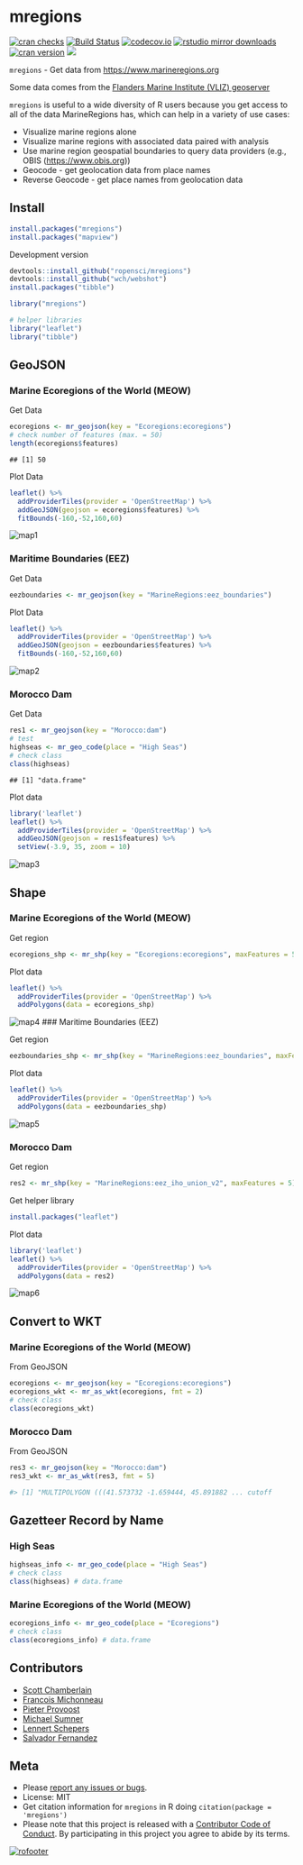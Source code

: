 
# mregions

[![cran
checks](https://cranchecks.info/badges/worst/mregions)](https://cranchecks.info/pkgs/mregions)
[![Build
Status](https://travis-ci.org/ropensci/mregions.svg)](https://travis-ci.org/ropensci/mregions)
[![codecov.io](https://codecov.io/github/ropensci/mregions/coverage.svg?branch=master)](https://codecov.io/github/ropensci/mregions?branch=master)
[![rstudio mirror
downloads](http://cranlogs.r-pkg.org/badges/mregions?color=FAB657)](https://github.com/r-hub/cranlogs.app)
[![cran
version](http://www.r-pkg.org/badges/version/mregions)](https://cran.r-project.org/package=mregions)
[![](https://badges.ropensci.org/53_status.svg)](https://github.com/ropensci/software-review/issues/53)

`mregions` - Get data from <https://www.marineregions.org>

Some data comes from the [Flanders Marine Institute (VLIZ)
geoserver](http://geo.vliz.be/geoserver/web/)

`mregions` is useful to a wide diversity of R users because you get
access to all of the data MarineRegions has, which can help in a variety
of use cases:

-   Visualize marine regions alone
-   Visualize marine regions with associated data paired with analysis
-   Use marine region geospatial boundaries to query data providers
    (e.g., OBIS (<https://www.obis.org>))
-   Geocode - get geolocation data from place names
-   Reverse Geocode - get place names from geolocation data

## Install

``` r
install.packages("mregions")
install.packages("mapview")
```

Development version

``` r
devtools::install_github("ropensci/mregions")
devtools::install_github("wch/webshot")
install.packages("tibble")
```

``` r
library("mregions")

# helper libraries
library("leaflet")
library("tibble")
```

## GeoJSON

<!-- ### Northeast Atlantic -- file too large -->
<!-- Get Data -->
<!-- ```{r} -->
<!-- ne_atlantic <- mr_geojson(key = "World:ne_atlantic") -->
<!-- ``` -->
<!-- Plot Data -->
<!-- ```{r eval=FALSE} -->
<!-- leaflet() %>% -->
<!--   addProviderTiles(provider = 'OpenStreetMap') %>% -->
<!--   addGeoJSON(geojson = ne_atlantic$features) %>% -->
<!--   fitBounds(-160,-52,160,60) -->
<!-- ``` -->

### Marine Ecoregions of the World (MEOW)

Get Data

``` r
ecoregions <- mr_geojson(key = "Ecoregions:ecoregions")
# check number of features (max. = 50)
length(ecoregions$features)
```

    ## [1] 50

Plot Data

``` r
leaflet() %>%
  addProviderTiles(provider = 'OpenStreetMap') %>%
  addGeoJSON(geojson = ecoregions$features) %>%
  fitBounds(-160,-52,160,60)
```

![map1](tools/img/leaf1_ecoregions.png)

### Maritime Boundaries (EEZ)

Get Data

``` r
eezboundaries <- mr_geojson(key = "MarineRegions:eez_boundaries")
```

Plot Data

``` r
leaflet() %>%
  addProviderTiles(provider = 'OpenStreetMap') %>%
  addGeoJSON(geojson = eezboundaries$features) %>%
  fitBounds(-160,-52,160,60)
```

![map2](tools/img/leaf1_eezboundaries.png)

### Morocco Dam

Get Data

``` r
res1 <- mr_geojson(key = "Morocco:dam")
# test
highseas <- mr_geo_code(place = "High Seas")
# check class
class(highseas)
```

    ## [1] "data.frame"

Plot data

``` r
library('leaflet')
leaflet() %>%
  addProviderTiles(provider = 'OpenStreetMap') %>%
  addGeoJSON(geojson = res1$features) %>%
  setView(-3.9, 35, zoom = 10)
```

![map3](tools/img/leaf1.png)

## Shape

### Marine Ecoregions of the World (MEOW)

Get region

``` r
ecoregions_shp <- mr_shp(key = "Ecoregions:ecoregions", maxFeatures = 50)
```

Plot data

``` r
leaflet() %>%
  addProviderTiles(provider = 'OpenStreetMap') %>%
  addPolygons(data = ecoregions_shp)
```

![map4](tools/img/leaf2_ecoregions.png) ### Maritime Boundaries (EEZ)

Get region

``` r
eezboundaries_shp <- mr_shp(key = "MarineRegions:eez_boundaries", maxFeatures = 50)
```

Plot data

``` r
leaflet() %>%
  addProviderTiles(provider = 'OpenStreetMap') %>%
  addPolygons(data = eezboundaries_shp)
```

![map5](tools/img/leaf2_eezboundaries.png)

### Morocco Dam

Get region

``` r
res2 <- mr_shp(key = "MarineRegions:eez_iho_union_v2", maxFeatures = 5)
```

Get helper library

``` r
install.packages("leaflet")
```

Plot data

``` r
library('leaflet')
leaflet() %>%
  addProviderTiles(provider = 'OpenStreetMap') %>%
  addPolygons(data = res2)
```

![map6](tools/img/leaf2.png)

## Convert to WKT

### Marine Ecoregions of the World (MEOW)

From GeoJSON

``` r
ecoregions <- mr_geojson(key = "Ecoregions:ecoregions")
ecoregions_wkt <- mr_as_wkt(ecoregions, fmt = 2)
# check class
class(ecoregions_wkt)
```

<!-- From shp object (`SpatialPolygonsDataFrame`) or file, both work -->
<!-- ```{r eval=FALSE} -->
<!-- ecoregions_shp <- mr_shp(key = "Ecoregions:ecoregions", maxFeatures = 5) -->
<!-- ecoregions_wkt2 <- mr_as_wkt(ecoregions_shp) -->
<!-- #> [1] "GEOMETRYCOLLECTION (POLYGON ((-7.25 ... cutoff -->
<!-- ``` -->

### Morocco Dam

From GeoJSON

``` r
res3 <- mr_geojson(key = "Morocco:dam")
res3_wkt <- mr_as_wkt(res3, fmt = 5)

#> [1] "MULTIPOLYGON (((41.573732 -1.659444, 45.891882 ... cutoff
```

<!-- From shp object (`SpatialPolygonsDataFrame`) or file, both work -->
<!-- ```{r eval=FALSE} -->
<!-- res3_wkt2 <- mr_as_wkt(mr_shp(key = "MarineRegions:eez_iho_union_v2")) -->
<!-- #> [1] "GEOMETRYCOLLECTION (POLYGON ((-7.25 ... cutoff -->
<!-- ``` -->

## Gazetteer Record by Name

### High Seas

``` r
highseas_info <- mr_geo_code(place = "High Seas")
# check class
class(highseas) # data.frame
```

### Marine Ecoregions of the World (MEOW)

``` r
ecoregions_info <- mr_geo_code(place = "Ecoregions")
# check class
class(ecoregions_info) # data.frame
```

## Contributors

-   [Scott Chamberlain](https://github.com/sckott)
-   [Francois Michonneau](https://github.com/fmichonneau)
-   [Pieter Provoost](https://github.com/pieterprovoost)
-   [Michael Sumner](https://github.com/mdsumner)
-   [Lennert Schepers](https://github.com/LennertSchepers)
-   [Salvador Fernandez](https://github.com/salvafern)

## Meta

-   Please [report any issues or
    bugs](https://github.com/ropensci/mregions/issues).
-   License: MIT
-   Get citation information for `mregions` in R doing
    `citation(package = 'mregions')`
-   Please note that this project is released with a [Contributor Code
    of
    Conduct](https://github.com/ropensci/mregions/blob/master/CONDUCT.md).
    By participating in this project you agree to abide by its terms.

[![rofooter](https://ropensci.org/public_images/github_footer.png)](https://ropensci.org)

